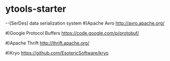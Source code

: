 ytools-starter
==============

--[SerDes] data serialization system
#)Apache Avro
http://avro.apache.org/

#)Google Protocol Buffers
https://code.google.com/p/protobuf/

#)Apache Thrift
http://thrift.apache.org/

#)Kryo
https://github.com/EsotericSoftware/kryo

